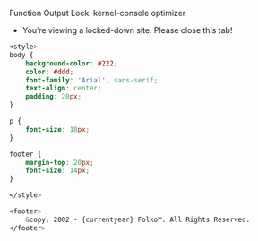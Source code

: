 Function Output Lock: kernel-console optimizer

- You’re viewing a locked-down site. Please close this tab!

```css
<style>
body {
    background-color: #222;
    color: #ddd;
    font-family: 'Arial', sans-serif;
    text-align: center;
    padding: 20px;
}

p {
    font-size: 18px;
}

footer {
    margin-top: 20px;
    font-size: 14px;
}

</style>

<footer>
    &copy; 2002 - {currentyear} Folko™. All Rights Reserved.
</footer>
